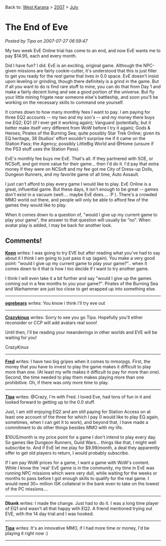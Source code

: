 Back to: [West Karana](/posts/westkarana.md) > [2007](/posts/2007/westkarana.md) > [July](./westkarana.md)
# The End of Eve

*Posted by Tipa on 2007-07-27 06:59:47*

My two week EvE Online trial has come to an end, and now EvE wants me to pay $14.95, each and every month.

Did I have fun? I did. EvE is an exciting, original game. Although the NPC-given missions are fairly cookie-cutter, it's understood that this is just filler to get you ready for the *real* game that lives in 0.0 space. EvE doesn't insist upon leveling or grinding, though there definitely is a grind in the game. But if all you want to do is find rare stuff to mine, you can do that from Day 1 and make a fairly decent living and see a good portion of the universe. But fly your little mining frigate near someone else's battleship, and soon you'll be working on the necessary skills to command one yourself.

It comes down to how many monthly fees I want to pay. I am paying for three EQ2 accounts -- my two and my son's -- and my money there buys me EQ2; EQ1 (if I ever get it working again); Vanguard (potentially, but it better make itself very different from WoW before I try it again); Gods & Heroes; Pirates of the Burning Sea; quite possibly Star Trek Online; given its EQ heritage, 38 Studios' effort wouldn't surprise me if it came on the Station Pass; the Agency; possibly LittleBig World and @Home (unsure if the PS3 stuff uses the Station Pass).

EvE's monthly fee buys me EvE. That's all. If they partnered with SOE, or NCSoft, and got more value for their game... then I'd do it. I'd pay that extra money if they were on NCSoft and my fee got me City of Dress-up Dolls, Dungeon Runners, and my favorite game of all time, Auto Assault.

I just can't afford to play every game I would like to play. EvE Online is a great, influential game. But these days, it isn't enough to be great -- games don't exist in a vacuum (well.... maybe EvE does.... :P ). There's a crowded MMO world out there, and people will only be able to afford few of the games they would like to play.

When it comes down to a question of, "would I give up my current game to play your game", the answer to that question will usually be "no". When avatar play is added, I may be back for another look.
## Comments!

**[Keen](http://www.keenandgraev.com)** writes: I was going to try EVE but after reading what you've had to say about it I think I am going to just pass it up (again). You make a very good point: "would I give up my current game to play your game?".. when it comes down to it that is how I too decide if I want to try another game.

I think I will even take it a bit further and say "would I give up the games coming out in a few months to you your game?". Pirates of the Burning Sea and Warhammer are just too close to get wrapped up into something else.

---

**[ogrebears](http://www.ogrebear.com)** writes: You know i think i'll try eve out

---

**[Crazykinux](http://www.crazykinux.com)** writes: Sorry to see you go Tipa. Hopefully you'll either reconsider or CCP will add avatars real soon!

Until then, I'll be reading your meanderings in other worlds and EVE will be waiting for you!

CrazyKinux

---

**[Fred](http://mmoexplorer.com)** writes: I have two big gripes when it comes to mmorpgs. First, the money that you have to invest to play the game makes it difficult to play more than one. (At least my wife makes it difficult to pay for more than one). Second, the time needed to play them makes playing more than one prohibitive. Oh, if there was only more time to play.

---

**[Tipa](https://chasingdings.com)** writes: @Crazy, I'm with Fred. I loved Eve, had tons of fun in it and looked forward to getting up to the 0.0 stuff. 

Just, I am still enjoying EQ2 and am still paying for Station Access on at least one account of the three for which I pay (I would like to play EQ again, sometimes, when I can get it to work), and beyond that, I have made a commitment to do other things besides MMO with my life.

$10US/month is my price point for a game I don't intend to play every day. So games like Dungeon Runners, Guild Wars... things like that, I might well subscribe to. And if EvE let me play for $9.99/month, a deal they apparently offer to get old players to return, I would probably subscribe.

If I am pay WoW prices for a game, I want a game with WoW's content. While I know the 'real' EvE game is in the community, my time in EvE was running NPC missions which were very dull, while waiting for the weeks or months to pass before I got enough skills to qualify for the real game. I would need 30+ million ISK collateral in the bank even to take on the lowest of the PC missions....

---

**Dbank** writes: I made the change. Just had to do it. I was a long time player of EQ1 and wasn't all that happy with EQ2. A friend mentioned trying out EVE, with the 14 day trial and I was hooked.

---

**[Tipa](https://chasingdings.com)** writes: It's an innovative MMO, if I had more time or money, I'd be playing it right now :)

---

